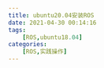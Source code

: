 ```yaml
---
title: ubuntu20.04安装ROS
date: 2021-04-30 00:14:16
tags: 
    [ROS,ubuntu18.04] 
categories: 
    [ROS,实践操作]
---
```

